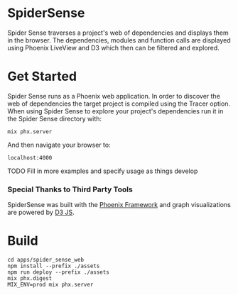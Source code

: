 # SpiderSense

Spider Sense traverses a project's web of dependencies and displays them in the browser. The dependencies, modules and function calls are displayed using Phoenix LiveView and D3 which then can be filtered and explored.

# Get Started

Spider Sense runs as a Phoenix web application. In order to discover the web of dependencies the target project is compiled using the Tracer option. When using Spider Sense to explore your project's dependencies run it in the Spider Sense directory with:
```
mix phx.server
```
And then navigate your browser to:
```
localhost:4000
```

TODO Fill in more examples and specify usage as things develop

### Special Thanks to Third Party Tools

SpiderSense was built with the [Phoenix Framework](https://phoenixframework.org/) and graph visualizations are powered by [D3 JS](https://d3js.org/).

# Build

```
cd apps/spider_sense_web
npm install --prefix ./assets
npm run deploy --prefix ./assets
mix phx.digest
MIX_ENV=prod mix phx.server
```